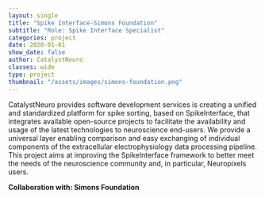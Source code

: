 ```yaml
---
layout: single
title: "Spike Interface-Simons Foundation"
subtitle: "Role: Spike Interface Specialist"
categories: project
date: 2020-01-01
show_date: false
author: CatalystNeuro
classes: wide
type: project
thumbnail: "/assets/images/simons-foundation.png"
---
```


CatalystNeuro provides software development services is creating a unified and standardized platform for spike sorting, based on SpikeInterface, that integrates available open-source projects to facilitate the availability and usage of the latest technologies to neuroscience end-users. We provide a universal layer enabling comparison and easy exchanging of individual components of the extracellular electrophysiology data processing pipeline. This project aims at improving the SpikeInterface framework to better meet the needs of the neuroscience community and, in particular, Neuropixels users. 

<strong>Collaboration with: Simons Foundation<strong>